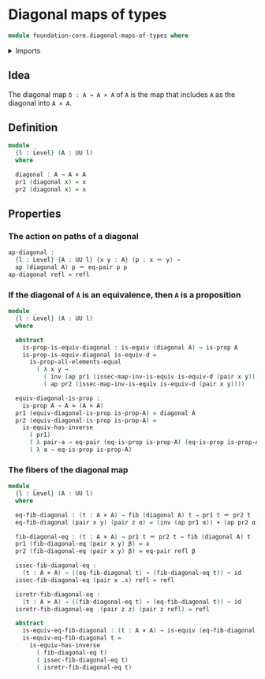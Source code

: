 # Diagonal maps of types

```agda
module foundation-core.diagonal-maps-of-types where
```

<details><summary>Imports</summary>

```agda
open import foundation.equality-cartesian-product-types

open import foundation-core.cartesian-product-types
open import foundation-core.dependent-pair-types
open import foundation-core.equivalences
open import foundation-core.fibers-of-maps
open import foundation-core.functions
open import foundation-core.homotopies
open import foundation-core.identity-types
open import foundation-core.propositions
open import foundation-core.universe-levels
```

</details>

## Idea

The diagonal map `δ : A → A × A` of `A` is the map that includes `A` as the
diagonal into `A × A`.

## Definition

```agda
module _
  {l : Level} (A : UU l)
  where

  diagonal : A → A × A
  pr1 (diagonal x) = x
  pr2 (diagonal x) = x
```

## Properties

### The action on paths of a diagonal

```agda
ap-diagonal :
  {l : Level} {A : UU l} {x y : A} (p : x ＝ y) →
  ap (diagonal A) p ＝ eq-pair p p
ap-diagonal refl = refl
```

### If the diagonal of `A` is an equivalence, then `A` is a proposition

```agda
module _
  {l : Level} (A : UU l)
  where

  abstract
    is-prop-is-equiv-diagonal : is-equiv (diagonal A) → is-prop A
    is-prop-is-equiv-diagonal is-equiv-d =
      is-prop-all-elements-equal
        ( λ x y →
          ( inv (ap pr1 (issec-map-inv-is-equiv is-equiv-d (pair x y)))) ∙
          ( ap pr2 (issec-map-inv-is-equiv is-equiv-d (pair x y))))

  equiv-diagonal-is-prop :
    is-prop A → A ≃ (A × A)
  pr1 (equiv-diagonal-is-prop is-prop-A) = diagonal A
  pr2 (equiv-diagonal-is-prop is-prop-A) =
    is-equiv-has-inverse
      ( pr1)
      ( λ pair-a → eq-pair (eq-is-prop is-prop-A) (eq-is-prop is-prop-A))
      ( λ a → eq-is-prop is-prop-A)
```

### The fibers of the diagonal map

```agda
module _
  {l : Level} (A : UU l)
  where

  eq-fib-diagonal : (t : A × A) → fib (diagonal A) t → pr1 t ＝ pr2 t
  eq-fib-diagonal (pair x y) (pair z α) = (inv (ap pr1 α)) ∙ (ap pr2 α)

  fib-diagonal-eq : (t : A × A) → pr1 t ＝ pr2 t → fib (diagonal A) t
  pr1 (fib-diagonal-eq (pair x y) β) = x
  pr2 (fib-diagonal-eq (pair x y) β) = eq-pair refl β

  issec-fib-diagonal-eq :
    (t : A × A) → ((eq-fib-diagonal t) ∘ (fib-diagonal-eq t)) ~ id
  issec-fib-diagonal-eq (pair x .x) refl = refl

  isretr-fib-diagonal-eq :
    (t : A × A) → ((fib-diagonal-eq t) ∘ (eq-fib-diagonal t)) ~ id
  isretr-fib-diagonal-eq .(pair z z) (pair z refl) = refl

  abstract
    is-equiv-eq-fib-diagonal : (t : A × A) → is-equiv (eq-fib-diagonal t)
    is-equiv-eq-fib-diagonal t =
      is-equiv-has-inverse
        ( fib-diagonal-eq t)
        ( issec-fib-diagonal-eq t)
        ( isretr-fib-diagonal-eq t)
```
